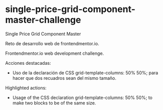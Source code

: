 # single-price-grid-component-master-challenge
Single Price Grid Component Master

Reto de desarrollo web de frontendmentor.io.

Frontendmentor.io web development challenge.

Acciones destacadas:

- Uso de la declaración de CSS grid-template-columns: 50% 50%; para hacer que dos recuadros sean del mismo tamaño.

Highlighted actions:

- Usage of the CSS declaration grid-template-columns: 50% 50%; to make two blocks to be of the same size.
